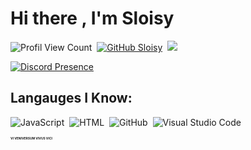 # Hi there , I'm Sloisy
![Profil View Count](https://komarev.com/ghpvc/?username=sloisy&color=000000)&nbsp;
[![GitHub Sloisy](https://img.shields.io/github/followers/sloisy?label=follow&style=social)](https://github.com/sloisy)&nbsp;
<a href="https://instagram.com/jbatuq"><img src="https://img.shields.io/badge/@jbatuq-000000?style=flat&logo=Instagram&logoColor=white"/></a>&nbsp;

[![Discord Presence](https://lanyard-profile-readme.vercel.app/api/451059836172501013?theme=dark&bg=1c1c1c&animated=false&hideDiscrim=false&borderRadius=30px)](https://discord.com/users/451059836172501013)


## Langauges I Know:
![JavaScript](https://img.shields.io/badge/-JavaScript-05122A?style=flat&logo=javascript)&nbsp;
![HTML](https://img.shields.io/badge/-HTML-05122A?style=flat&logo=HTML5)&nbsp;
![GitHub](https://img.shields.io/badge/-GitHub-05122A?style=flat&logo=github)&nbsp;
![Visual Studio Code](https://img.shields.io/badge/-Visual%20Studio%20Code-05122A?style=flat&logo=visual-studio-code&logoColor=007ACC)&nbsp;

<h1 style="font-size:35%;"> VI VENIVERSUM VIVUS VICI </h1>
